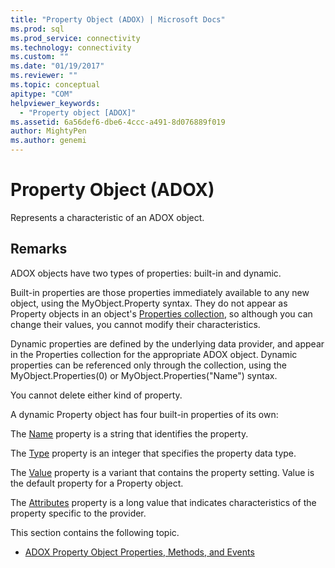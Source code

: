 ```yaml
---
title: "Property Object (ADOX) | Microsoft Docs"
ms.prod: sql
ms.prod_service: connectivity
ms.technology: connectivity
ms.custom: ""
ms.date: "01/19/2017"
ms.reviewer: ""
ms.topic: conceptual
apitype: "COM"
helpviewer_keywords: 
  - "Property object [ADOX]"
ms.assetid: 6a56def6-dbe6-4ccc-a491-8d076889f019
author: MightyPen
ms.author: genemi
---
```

# Property Object (ADOX)
Represents a characteristic of an ADOX object.  
  
## Remarks  
 ADOX objects have two types of properties: built-in and dynamic.  
  
 Built-in properties are those properties immediately available to any new object, using the MyObject.Property syntax. They do not appear as Property objects in an object's [Properties collection](../../../ado/reference/ado-api/properties-collection-ado.md), so although you can change their values, you cannot modify their characteristics.  
  
 Dynamic properties are defined by the underlying data provider, and appear in the Properties collection for the appropriate ADOX object.  Dynamic properties can be referenced only through the collection, using the MyObject.Properties(0) or MyObject.Properties("Name") syntax.  
  
 You cannot delete either kind of property.  
  
 A dynamic Property object has four built-in properties of its own:  
  
 The [Name](../../../ado/reference/ado-api/name-property-ado.md) property is a string that identifies the property.  
  
 The [Type](../../../ado/reference/ado-api/type-property-ado.md) property is an integer that specifies the property data type.  
  
 The [Value](../../../ado/reference/ado-api/value-property-ado.md) property is a variant that contains the property setting. Value is the default property for a Property object.  
  
 The [Attributes](../../../ado/reference/ado-api/attributes-property-ado.md) property is a long value that indicates characteristics of the property specific to the provider.  
  
 This section contains the following topic.  
  
-   [ADOX Property Object Properties, Methods, and Events](../../../ado/reference/adox-api/adox-property-object-properties-methods-and-events.md)
